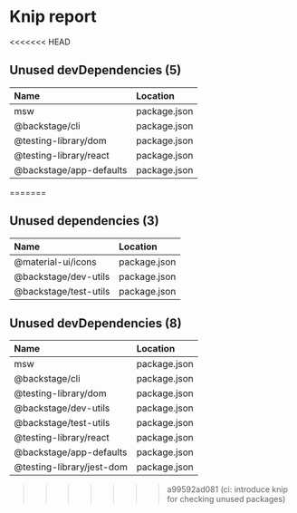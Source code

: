 # Knip report

<<<<<<< HEAD
## Unused devDependencies (5)

| Name                    | Location     |
|:------------------------|:-------------|
| msw                     | package.json |
| @backstage/cli          | package.json |
| @testing-library/dom    | package.json |
| @testing-library/react  | package.json |
| @backstage/app-defaults | package.json |
=======
## Unused dependencies (3)

| Name                  | Location     |
|:----------------------|:-------------|
| @material-ui/icons    | package.json |
| @backstage/dev-utils  | package.json |
| @backstage/test-utils | package.json |

## Unused devDependencies (8)

| Name                      | Location     |
|:--------------------------|:-------------|
| msw                       | package.json |
| @backstage/cli            | package.json |
| @testing-library/dom      | package.json |
| @backstage/dev-utils      | package.json |
| @backstage/test-utils     | package.json |
| @testing-library/react    | package.json |
| @backstage/app-defaults   | package.json |
| @testing-library/jest-dom | package.json |
>>>>>>> a99592ad081 (ci: introduce knip for checking unused packages)

